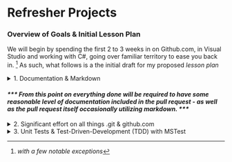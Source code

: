 # Refresher Projects

### Overview of Goals & Initial Lesson Plan

We will begin by spending the first 2 to 3 weeks in on Github.com, in Visual Studio and working with C#, going over familiar territory to ease you back in. [^1] As such, what follows is a the initial draft for my proposed _lesson plan_

<details>
  <summary>1. Documentation & Markdown</summary>

  * How to write documentation for your own code
  * Writing examples, walkthroughs & tutorials
  * Authoring your own quick-references (cheat-sheets & documentation/reference materials freely available)
  * Embedding both local and remotely sourced images as well as some select other assets into your markdown
  * Creating links to other Markdown docs & hyperlinks - locally & remote

  <sup>_I am confident that Markdown will only require a few hours to at most 2 days to attain a comfort level with using as it's simply an reduced form of HTML.  Also, within the first hour or two we will have begun to look at the Github.com website and the useful features and services available to us while documenting our findings - in, of course, markdown files within our repository.  _In fact_ as soon as 30 minutes in you will already have taken the first steps in creating and curating your own personal reference library._</sup>

</details>

#### _*** From this point on everything done will be required to have some reasonable level of documentation included in the pull request - as well as the pull request itself occasionally utilizing markdown. ***_

<details>
  <summary>2. Significant effort on all things .git & github.com</summary>

Introduction to the resources provided at [github.com](https://github.com/)

Repository Deep-Dive
  * Repository creation, configuration, management, deletion, cloning<sup>(yours & others)</sup> & forking<sup>(others only)</sup>
  * repository types
  * Creating, editing & deleting files/folders via the web GUI
  * draft pull requests
  * reviewing & submitting for review Pull requests
  * repository & account level features such as `Actions`, `Issue Templates`, `Projects`, `Packages`, `Wikis`
  * github account types & the more significant benefits of each tier over the previous account tier

Additional features & services available elsewhere on [Github.com](https://github.com/) such as
  * [Github Pages](https://pages.github.com/) - 
  * [Github's codespaces](https://github.com/codespaces) - A tiered-subscription web-based IDE service powered by vsCode & hosted by Github - or as they put it: 
    > A codespace is a development environment that's hosted in the cloud.`

Utilizing the .git cli to manage your repositories.
  * branching & merging strategies
  * branch types
  * workflows, both individual and team.  Potentially also touching on Organization/Enterprise workflows
    * naming conventions for branches, commit messags & ways and means to encourage and/or enforce adherance
    * creation and deletion (local & remote)
  * merge, rebase & cherry-pick, the similarities and differences, _when, why & how_ to use each & when **_not_** to.
  * amending commits
  * merge-conflict resolution (and if we're unlucky, diagnosing and resolving merge-conflicts that lead to 'lost' or overwritten code)
  
</details>

<details>
  <summary>3. Unit Tests & Test-Driven-Development (TDD) with MSTest</summary>

  * Test Types (most common being unit, integration, behavioural)
  * The Red-Green-Refactor-Repeat approach
  * Code Coverage
  * Assertions
  * Ideal use-cases and limitations of Mocks vs Fixtures
  * What to test, what to mock and what/when _NOT_ to test


</details>

[^1]: _with a few notable exceptions_